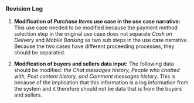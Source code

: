 
### Revision Log

1. **Modification of *Purchase Items* use case in the use case narrative:** This use case needed to be modified because the payment method selection step in the original use case does not separate *Cash on Delivery* and *Mobile Banking* as two sub steps in the use case narrative. Because the two cases have different proceeding processes, they should be separated.

2. **Modification of buyers and sellers data input:** The following data should be modified: *the Chat messages history, People who chatted with, Post content history, and Comment messages history.* This is because of the implication that this information is a log information from the system and it therefore should not be data that is from the buyers and sellers.


